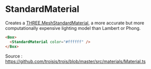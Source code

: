 # StandardMaterial

Creates a [THREE.MeshStandardMaterial](https://threejs.org/docs/#api/en/materials/MeshStandardMaterial), a more accurate but more computationally expensive lighting model than Lambert or Phong.

```html
<Box>
  <StandardMaterial color="#ffffff" />
</Box>
```

Source : https://github.com/troisjs/trois/blob/master/src/materials/Material.ts
